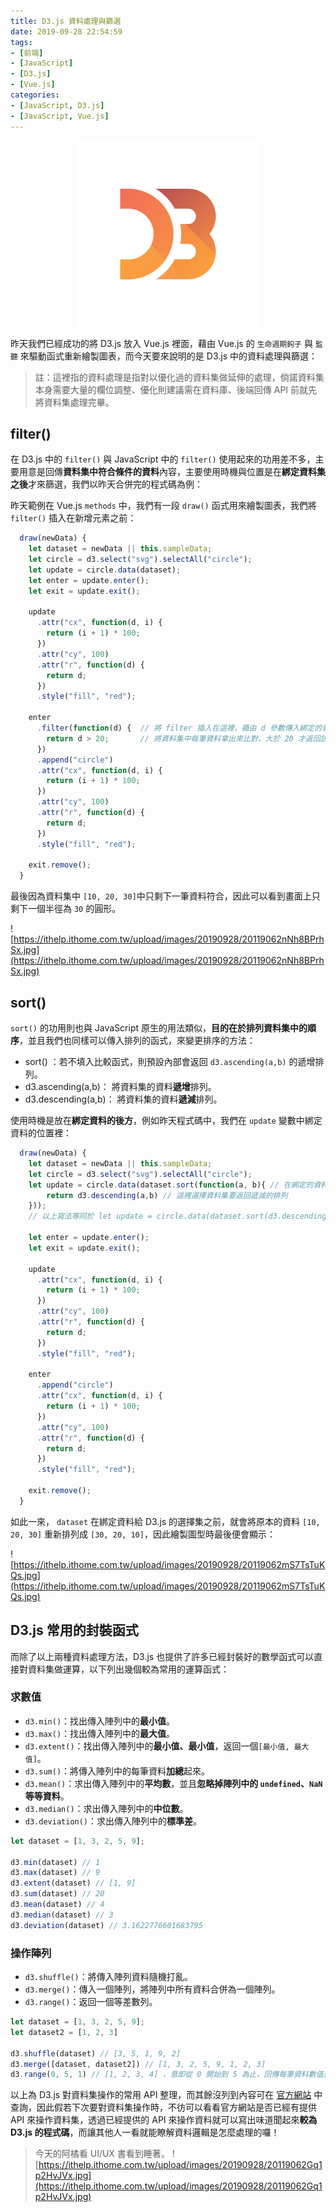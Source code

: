 ```yaml
---
title: D3.js 資料處理與篩選
date: 2019-09-28 22:54:59
tags:
- [前端]
- [JavaScript]
- [D3.js]
- [Vue.js]
categories: 
- [JavaScript, D3.js]
- [JavaScript, Vue.js]
---
```


<div style="display:flex;justify-content:center;">
  <img style="object-fit:cover;" src='/images/d3js/d3.png' width='300px' height='300px' />
</div>

昨天我們已經成功的將 D3.js 放入 Vue.js 裡面，藉由 Vue.js 的 `生命週期鉤子` 與 `監聽` 來驅動函式重新繪製圖表，而今天要來說明的是 D3.js 中的資料處理與篩選：

> 註：這裡指的資料處理是指對以優化過的資料集做延伸的處理，倘諾資料集本身需要大量的欄位調整、優化則建議需在資料庫、後端回傳 API 前就先將資料集處理完畢。

<!--more-->

## filter()
在 D3.js 中的 `filter()` 與 JavaScript 中的 `filter()` 使用起來的功用差不多，主要用意是回傳**資料集中符合條件的資料**內容，主要使用時機與位置是在**綁定資料集之後**才來篩選，我們以昨天合併完的程式碼為例：

昨天範例在 Vue.js `methods` 中，我們有一段 `draw()` 函式用來繪製圖表，我們將 `filter()` 插入在新增元素之前：
```javascript
  draw(newData) {
    let dataset = newData || this.sampleData;
    let circle = d3.select("svg").selectAll("circle");
    let update = circle.data(dataset);
    let enter = update.enter();
    let exit = update.exit();

    update
      .attr("cx", function(d, i) {
        return (i + 1) * 100;
      })
      .attr("cy", 100)
      .attr("r", function(d) {
        return d;
      })
      .style("fill", "red");

    enter
      .filter(function(d) {  // 將 filter 插入在這裡，藉由 d 參數傳入綁定的資料集
        return d > 20;       // 將資料集中每筆資料拿出來比對，大於 20 才返回該筆資料
      })
      .append("circle")
      .attr("cx", function(d, i) {
        return (i + 1) * 100;
      })
      .attr("cy", 100)
      .attr("r", function(d) {
        return d;
      })
      .style("fill", "red");

    exit.remove();
  }
```

最後因為資料集中 `[10, 20, 30]`中只剩下一筆資料符合，因此可以看到畫面上只剩下一個半徑為 `30` 的圓形。

![https://ithelp.ithome.com.tw/upload/images/20190928/20119062nNh8BPrhSx.jpg](https://ithelp.ithome.com.tw/upload/images/20190928/20119062nNh8BPrhSx.jpg)

## sort()

`sort()` 的功用則也與 JavaScript 原生的用法類似，**目的在於排列資料集中的順序**，並且我們也同樣可以傳入排列的函式，來變更排序的方法：

- sort() ：若不填入比較函式，則預設內部會返回 `d3.ascending(a,b)` 的遞增排列。
- d3.ascending(a,b)： 將資料集的資料**遞增**排列。
- d3.descending(a,b)： 將資料集的資料**遞減**排列。

使用時機是放在**綁定資料的後方**，例如昨天程式碼中，我們在 `update` 變數中綁定資料的位置裡：
```javascript
  draw(newData) {
    let dataset = newData || this.sampleData;
    let circle = d3.select("svg").selectAll("circle");
    let update = circle.data(dataset.sort(function(a, b){ // 在綁定的資料集上做好排序
        return d3.descending(a,b) // 這裡選擇資料集要返回遞減的排列
    }));
    // 以上寫法等同於 let update = circle.data(dataset.sort(d3.descending));
    
    let enter = update.enter();
    let exit = update.exit();

    update
      .attr("cx", function(d, i) {
        return (i + 1) * 100;
      })
      .attr("cy", 100)
      .attr("r", function(d) {
        return d;
      })
      .style("fill", "red");

    enter
      .append("circle")
      .attr("cx", function(d, i) {
        return (i + 1) * 100;
      })
      .attr("cy", 100)
      .attr("r", function(d) {
        return d;
      })
      .style("fill", "red");

    exit.remove();
  }
```

如此一來， `dataset` 在綁定資料給 D3.js 的選擇集之前，就會將原本的資料 `[10, 20, 30]` 重新排列成 `[30, 20, 10]`，因此繪製圖型時最後便會顯示：

![https://ithelp.ithome.com.tw/upload/images/20190928/20119062mS7TsTuKQs.jpg](https://ithelp.ithome.com.tw/upload/images/20190928/20119062mS7TsTuKQs.jpg)

## D3.js 常用的封裝函式

而除了以上兩種資料處理方法，D3.js 也提供了許多已經封裝好的數學函式可以直接對資料集做運算，以下列出幾個較為常用的運算函式：

### 求數值
- `d3.min()`：找出傳入陣列中的**最小值**。
- `d3.max()`：找出傳入陣列中的**最大值**。
- `d3.extent()`：找出傳入陣列中的**最小值、最小值**，返回一個`[最小值, 最大值]`。
- `d3.sum()`：將傳入陣列中的每筆資料**加總**起來。
- `d3.mean()`：求出傳入陣列中的**平均數**，並且**忽略掉陣列中的 `undefined`、`NaN` 等等資料**。
- `d3.median()`：求出傳入陣列中的**中位數**。
- `d3.deviation()`：求出傳入陣列中的**標準差**。

```javascript
let dataset = [1, 3, 2, 5, 9];

d3.min(dataset) // 1
d3.max(dataset) // 9
d3.extent(dataset) // [1, 9]
d3.sum(dataset) // 20
d3.mean(dataset) // 4
d3.median(dataset) // 3
d3.deviation(dataset) // 3.1622776601683795
```

### 操作陣列

- `d3.shuffle()`：將傳入陣列資料隨機打亂。
- `d3.merge()`：傳入一個陣列，將陣列中所有資料合併為一個陣列。
- `d3.range()`：返回一個等差數列。

```javascript
let dataset = [1, 3, 2, 5, 9];
let dataset2 = [1, 2, 3]

d3.shuffle(dataset) // [3, 5, 1, 9, 2]
d3.merge([dataset, dataset2]) // [1, 3, 2, 5, 9, 1, 2, 3]
d3.range(0, 5, 1) // [1, 2, 3, 4] ，意即從 0 開始到 5 為止，回傳每筆資料數值差為 1 的陣列（不包含 5） 
```

以上為 D3.js 對資料集操作的常用 API 整理，而其餘沒列到內容可在 [官方網站](https://github.com/d3/d3/blob/master/API.md) 中查詢，因此假若下次要對資料集操作時，不彷可以看看官方網站是否已經有提供 API 來操作資料集，透過已經提供的 API 來操作資料就可以寫出味道聞起來**較為 D3.js 的程式碼**，而讓其他人一看就能瞭解資料邏輯是怎麼處理的囉！

> 今天的阿橘看 UI/UX 書看到睡著。
> ![https://ithelp.ithome.com.tw/upload/images/20190928/20119062Gq1p2HvJVx.jpg](https://ithelp.ithome.com.tw/upload/images/20190928/20119062Gq1p2HvJVx.jpg)